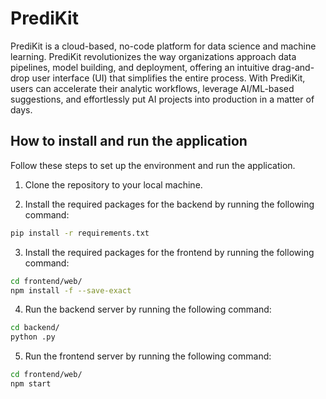 # PrediKit

PrediKit is a cloud-based, no-code platform for data science and machine learning. PrediKit revolutionizes the way organizations approach data pipelines, model building, and deployment, offering an intuitive drag-and-drop user interface (UI) that simplifies the entire process. With PrediKit, users can accelerate their analytic workflows, leverage AI/ML-based suggestions, and effortlessly put AI projects into production in a matter of days.


## How to install and run the application

Follow these steps to set up the environment and run the application.


1. Clone the repository to your local machine.

2. Install the required packages for the backend by running the following command:

```bash
pip install -r requirements.txt
```

3. Install the required packages for the frontend by running the following command:

```bash
cd frontend/web/
npm install -f --save-exact
```

4. Run the backend server by running the following command:

```bash
cd backend/
python .py
```

5. Run the frontend server by running the following command:

```bash
cd frontend/web/
npm start
```
